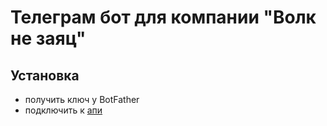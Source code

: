 # Телеграм бот для компании "Волк не заяц"

## Установка
- получить ключ у BotFather
- подключить к [апи](https://github.com/cucumberian/simple-wolf-api)
